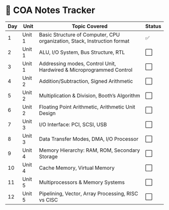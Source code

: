 # 📘 COA Notes Tracker

| Day | Unit   | Topic Covered                                                            | Status |
| --- | ------ | ------------------------------------------------------------------------ | ------ |
| 1   | Unit 1 | Basic Structure of Computer, CPU organization, Stack, Instruction format | ✅     |
| 2   | Unit 1 | ALU, I/O System, Bus Structure, RTL                                      | ⬜     |
| 3   | Unit 1 | Addressing modes, Control Unit, Hardwired & Microprogrammed Control      | ⬜     |
| 4   | Unit 2 | Addition/Subtraction, Signed Arithmetic                                  | ⬜     |
| 5   | Unit 2 | Multiplication & Division, Booth’s Algorithm                             | ⬜     |
| 6   | Unit 2 | Floating Point Arithmetic, Arithmetic Unit Design                        | ⬜     |
| 7   | Unit 3 | I/O Interface: PCI, SCSI, USB                                            | ⬜     |
| 8   | Unit 3 | Data Transfer Modes, DMA, I/O Processor                                  | ⬜     |
| 9   | Unit 4 | Memory Hierarchy: RAM, ROM, Secondary Storage                            | ⬜     |
| 10  | Unit 4 | Cache Memory, Virtual Memory                                             | ⬜     |
| 11  | Unit 5 | Multiprocessors & Memory Systems                                         | ⬜     |
| 12  | Unit 5 | Pipelining, Vector, Array Processing, RISC vs CISC                       | ⬜     |
